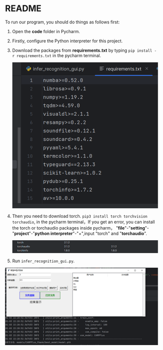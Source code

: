 # README

To run our program, you should do things as follows first:

1. Open the **code** folder in Pycharm.

2. Firstly, configure the Python interpreter for this project.

3. Download the packages from **requirements.txt** by typing `pip install -r requirements.txt` in the pycharm terminal.

   ![image-20240103221848084](.\images\image-20240103221848084.png)

4. Then you need to download torch.
   `pip3 install torch torchvision torchaudio`, in the pycharm terminal，If you get an error, you can install the torch or torchaudio packages inside pycharm，
   "**file**"-"**setting**"-"**project**"-"**python interpreter**"-"+",input "torch" and "**torchaudio**".

   ![image-20240103221944653](.\images\image-20240103221944653.png)

5. Run `infer_recognition_gui.py`.

![image-20240103222102588](.\images\image-20240103222102588.png)